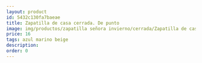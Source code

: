 ```yaml
---
layout: product
id: 5432c130fa7baeae
title: Zapatilla de casa cerrada. De punto
image: img/productos/zapatilla señora invierno/cerrada/Zapatilla de casa cerrada. De punto=16=azul marino beige.webp
price: 16
tags: azul marino beige
description: 
order: 0
---
```

